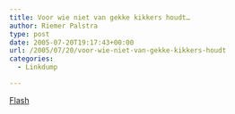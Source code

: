 ```yaml
---
title: Voor wie niet van gekke kikkers houdt…
author: Riemer Palstra
type: post
date: 2005-07-20T19:17:43+00:00
url: /2005/07/20/voor-wie-niet-van-gekke-kikkers-houdt
categories:
  - Linkdump

---
```

[Flash][1]

 [1]: http://www.somethingwrong.co.uk/crazy_frog_baseball/